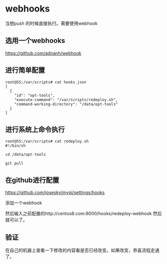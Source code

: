 # webhooks 

当想push 的时候直接执行。需要使用webhook

## 选用一个webhooks

https://github.com/adnanh/webhook

## 进行简单配置

```config
root@SS:/var/scripts# cat hooks.json
[
  {
    "id": "opt-tools",
    "execute-command": "/var/scripts/redeploy.sh",
    "command-working-directory": "/data/opt-tools"
  }
]
```

## 进行系统上命令执行

```config
root@SS:/var/scripts# cat redeploy.sh
#!/bin/sh

cd /data/opt-tools

git pull
```

## 在github进行配置

https://github.com/josesky/mypi/settings/hooks

添加一个webhook

然后输入之前配置的http://centos8.com:9000/hooks/redeploy-webhook
然后就可以了。

## 验证

在自己的机器上查看一下修改的内容看是否已经改变。如果改变，恭喜流程走通了。